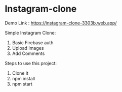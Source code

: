 # Instagram-clone
Demo Link : https://instagram-clone-3303b.web.app/

Simple Instagram Clone:
  1. Basic Firebase auth
  2. Upload Images
  3. Add Comments

Steps to use this project:
1. Clone it
2. npm install
3. npm start
